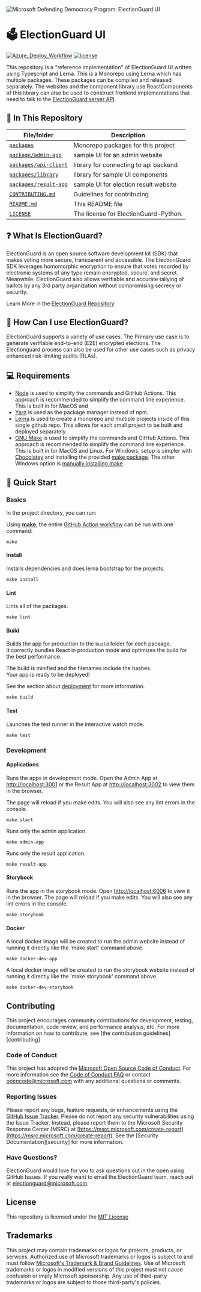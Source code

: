 ![Microsoft Defending Democracy Program: ElectionGuard UI](https://www.electionguard.vote/images/electionguard-banner.svg)

# 🗳 ElectionGuard UI

[![Azure_Deploy_Workflow](https://github.com/microsoft/electionguard-ui/actions/workflows/azure_deploy.yml/badge.svg)](https://github.com/microsoft/electionguard-ui/actions/workflows/azure_deploy.yml) [![license](https://img.shields.io/github/license/microsoft/electionguard)](https://github.com/microsoft/electionguard-ui/blob/main/LICENSE)

This repository is a "reference implementation" of ElectionGuard UI written using Typescript and Lerna. This is a Monorepo using Lerna which has multiple packages. These packages can be compiled and released separately. The websites and the component library use ReactComponents of this library can also be used to construct frontend implementations that need to talk to the [ElectionGuard server API](https://github.com/microsoft/electionguard-api-python).

## 📁 In This Repository

| File/folder                                  | Description                           |
| -------------------------------------------- | ------------------------------------- |
| [`packages`](packages)                       | Monorepo packages for this project    |
| [`package/admin-app`](/packages/admin-app)   | sample UI for an admin website        |
| [`packages/api-client`](packages/api-client) | library for connecting to api backend |
| [`packages/library`](packages/library)       | library for sample UI components      |
| [`packages/result-app`](packages/result-app) | sample UI for election result website |
| [`CONTRIBUTING.md`](CONTRIBUTING.md)         | Guidelines for contributing           |
| [`README.md`](README.md)                     | This README file                      |
| [`LICENSE`](LICENSE)                         | The license for ElectionGuard-Python. |

## ❓ What Is ElectionGuard?

ElectionGuard is an open source software development kit (SDK) that makes voting more secure, transparent and accessible. The ElectionGuard SDK leverages homomorphic encryption to ensure that votes recorded by electronic systems of any type remain encrypted, secure, and secret. Meanwhile, ElectionGuard also allows verifiable and accurate tallying of ballots by any 3rd party organization without compromising secrecy or security.

Learn More in the [ElectionGuard Repository](https://github.com/microsoft/electionguard)

## 🦸 How Can I use ElectionGuard?

ElectionGuard supports a variety of use cases. The Primary use case is to generate verifiable end-to-end (E2E) encrypted elections. The Electionguard process can also be used for other use cases such as privacy enhanced risk-limiting audits (RLAs).

## 💻 Requirements

-   [Node](https://www.nodejs.org) is used to simplify the commands and GitHub Actions. This approach is recommended to simplify the command line experience. This is built in for MacOS and
-   [Yarn](https://www.yarnpkg.com) is used as the package manager instead of npm.
-   [Lerna](https://lerna.js.org) is used to create a monorepo and multiple projects inside of this single github repo. This allows for each small project to be built and deployed separately.
-   [GNU Make](https://www.gnu.org/software/make/manual/make.html) is used to simplify the commands and GitHub Actions. This approach is recommended to simplify the command line experience. This is built in for MacOS and Linux. For Windows, setup is simpler with [Chocolatey](https://chocolatey.org/install) and installing the provided [make package](https://chocolatey.org/packages/make). The other Windows option is [manually installing make](http://gnuwin32.sourceforge.net/packages/make.htm).

## 🚀 Quick Start

### Basics

In the project directory, you can run:

Using [**make**](https://www.gnu.org/software/make/manual/make.html), the entire [GitHub Action workflow][pull request workflow] can be run with one command:

```
make
```

#### Install

Installs dependencies and does lerna bootstrap for the projects.

```
make install
```

#### Lint

Lints all of the packages.

```
make lint
```

#### Build

Builds the app for production to the `build` folder for each package.\
It correctly bundles React in production mode and optimizes the build for the best performance.

The build is minified and the filenames include the hashes.\
Your app is ready to be deployed!

See the section about [deployment](https://facebook.github.io/create-react-app/docs/deployment) for more information.

```
make build
```

#### Test

Launches the test runner in the interactive watch mode.

```
make test
```

### Development

#### Applications

Runs the apps in development mode. Open the Admin App at [http://localhost:3001](http://localhost:3001) or the Result App at [http://localhost:3002](http://localhost:3002) to view them in the browser.

The page will reload if you make edits.
You will also see any lint errors in the console.

```
make start
```

Runs only the admin application.

```
make admin-app
```

Runs only the result application.

```
make result-app
```

#### Storybook

Runs the app in the storybook mode. Open [http://localhost:6006](http://localhost:6006) to view it in the browser. The page will reload if you make edits. You will also see any lint errors in the console.

```
make storybook
```

#### Docker

A local docker image will be created to run the admin website instead of running it directly like the 'make start' command above.

```
make docker-dev-app
```

A local docker image will be created to run the storybook website instead of running it directly like the 'make storybook' command above.

```
make docker-dev-storybook
```

## Contributing

This project encourages community contributions for development, testing, documentation, code review, and performance analysis, etc. For more information on how to contribute, see [the contribution guidelines][contributing]

### Code of Conduct

This project has adopted the [Microsoft Open Source Code of Conduct](https://opensource.microsoft.com/codeofconduct/). For more information see the [Code of Conduct FAQ](https://opensource.microsoft.com/codeofconduct/faq/) or contact [opencode@microsoft.com](mailto:opencode@microsoft.com) with any additional questions or comments.

### Reporting Issues

Please report any bugs, feature requests, or enhancements using the [GitHub Issue Tracker](https://github.com/microsoft/electionguard-ui/issues). Please do not report any security vulnerabilities using the Issue Tracker. Instead, please report them to the Microsoft Security Response Center (MSRC) at [https://msrc.microsoft.com/create-report](https://msrc.microsoft.com/create-report). See the [Security Documentation][security] for more information.

### Have Questions?

ElectionGuard would love for you to ask questions out in the open using GitHub Issues. If you really want to email the ElectionGuard team, reach out at electionguard@microsoft.com.

## License

This repository is licensed under the [MIT License](https://github.com/microsoft/electionguard-ui/blob/main/LICENSE)

## Trademarks

This project may contain trademarks or logos for projects, products, or services. Authorized use of Microsoft
trademarks or logos is subject to and must follow
[Microsoft's Trademark & Brand Guidelines](https://www.microsoft.com/en-us/legal/intellectualproperty/trademarks/usage/general).
Use of Microsoft trademarks or logos in modified versions of this project must not cause confusion or imply Microsoft sponsorship.
Any use of third-party trademarks or logos are subject to those third-party's policies.


<!--Links-->
[pull request workflow]: https://github.com/microsoft/electionguard-ui/blob/main/.github/workflows/pull_request.yml